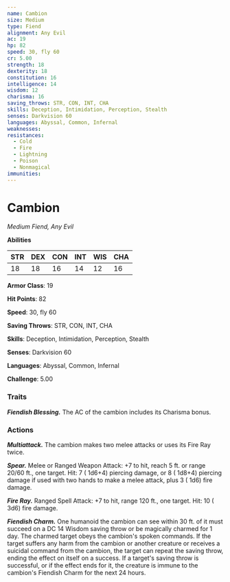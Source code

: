 ```yaml
---
name: Cambion
size: Medium
type: Fiend
alignment: Any Evil
ac: 19
hp: 82
speed: 30, fly 60
cr: 5.00
strength: 18
dexterity: 18
constitution: 16
intelligence: 14
wisdom: 12
charisma: 16
saving_throws: STR, CON, INT, CHA
skills: Deception, Intimidation, Perception, Stealth
senses: Darkvision 60
languages: Abyssal, Common, Infernal
weaknesses:
resistances:
  - Cold
  - Fire
  - Lightning
  - Poison
  - Nonmagical
immunities:
---
```


# Cambion

*Medium Fiend, Any Evil*

**Abilities**

| STR | DEX | CON | INT | WIS | CHA |
| --- | --- | --- | --- | --- | --- |
| 18 | 18 | 16 | 14 | 12 | 16 |

**Armor Class**: 19

**Hit Points**: 82

**Speed**: 30, fly 60

**Saving Throws**: STR, CON, INT, CHA

**Skills**: Deception, Intimidation, Perception, Stealth

**Senses**: Darkvision 60

**Languages**: Abyssal, Common, Infernal

**Challenge**: 5.00


### Traits
***Fiendish Blessing.*** The AC of the cambion includes its Charisma bonus.


### Actions
***Multiattack.*** The cambion makes two melee attacks or uses its Fire Ray twice.

***Spear.*** Melee or Ranged Weapon Attack:  +7 to hit, reach 5 ft. or range 20/60 ft., one target. Hit: 7 ( 1d6+4) piercing damage, or 8 ( 1d8+4) piercing damage if used with two hands to make a melee attack, plus 3 ( 1d6) fire damage.

***Fire Ray.*** Ranged Spell Attack:  +7 to hit, range 120 ft., one target. Hit: 10 ( 3d6) fire damage.

***Fiendish Charm.*** One humanoid the cambion can see within 30 ft. of it must succeed on a DC 14 Wisdom saving throw or be magically charmed for 1 day. The charmed target obeys the cambion's spoken commands. If the target suffers any harm from the cambion or another creature or receives a suicidal command from the cambion, the target can repeat the saving throw, ending the effect on itself on a success. If a target's saving throw is successful, or if the effect ends for it, the creature is immune to the cambion's Fiendish Charm for the next 24 hours.

